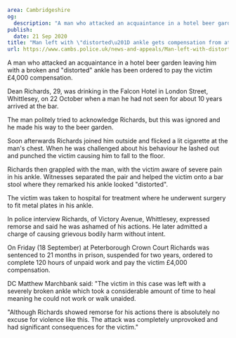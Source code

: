 ```yaml
area: Cambridgeshire
og:
  description: "A man who attacked an acquaintance in a hotel beer garden leaving him with a broken and \u201Cdistorted\u201D ankle has been ordered to pay the victim \xA34,000 compensation."
publish:
  date: 21 Sep 2020
title: "Man left with \"distorted\u201D ankle gets compensation from attacker"
url: https://www.cambs.police.uk/news-and-appeals/Man-left-with-distorted-ankle-gets-compensation-from-attacker
```

A man who attacked an acquaintance in a hotel beer garden leaving him with a broken and "distorted" ankle has been ordered to pay the victim £4,000 compensation.

Dean Richards, 29, was drinking in the Falcon Hotel in London Street, Whittlesey, on 22 October when a man he had not seen for about 10 years arrived at the bar.

The man politely tried to acknowledge Richards, but this was ignored and he made his way to the beer garden.

Soon afterwards Richards joined him outside and flicked a lit cigarette at the man's chest. When he was challenged about his behaviour he lashed out and punched the victim causing him to fall to the floor.

Richards then grappled with the man, with the victim aware of severe pain in his ankle. Witnesses separated the pair and helped the victim onto a bar stool where they remarked his ankle looked "distorted".

The victim was taken to hospital for treatment where he underwent surgery to fit metal plates in his ankle.

In police interview Richards, of Victory Avenue, Whittlesey, expressed remorse and said he was ashamed of his actions. He later admitted a charge of causing grievous bodily harm without intent.

On Friday (18 September) at Peterborough Crown Court Richards was sentenced to 21 months in prison, suspended for two years, ordered to complete 120 hours of unpaid work and pay the victim £4,000 compensation.

DC Matthew Marchbank said: "The victim in this case was left with a severely broken ankle which took a considerable amount of time to heal meaning he could not work or walk unaided.

"Although Richards showed remorse for his actions there is absolutely no excuse for violence like this. The attack was completely unprovoked and had significant consequences for the victim."
